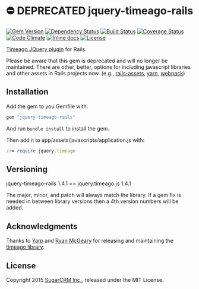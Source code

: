 # :no_entry: DEPRECATED jquery-timeago-rails

[![Gem Version](https://badge.fury.io/rb/jquery-timeago-rails.svg)](http://badge.fury.io/rb/jquery-timeago-rails)
[![Dependency Status](https://gemnasium.com/sugarcrm/jquery-timeago-rails.svg)](https://gemnasium.com/sugarcrm/jquery-timeago-rails)
[![Build Status](https://travis-ci.org/sugarcrm/jquery-timeago-rails.svg?branch=master)](https://travis-ci.org/sugarcrm/jquery-timeago-rails)
[![Coverage Status](http://img.shields.io/coveralls/sugarcrm/jquery-timeago-rails/master.svg)](https://coveralls.io/r/sugarcrm/jquery-timeago-rails)
[![Code Climate](https://codeclimate.com/github/sugarcrm/jquery-timeago-rails/badges/gpa.svg)](https://codeclimate.com/github/sugarcrm/jquery-timeago-rails)
[![Inline docs](http://inch-ci.org/github/sugarcrm/jquery-timeago-rails.svg)](http://inch-ci.org/github/sugarcrm/jquery-timeago-rails)
[![License](http://img.shields.io/badge/license-MIT-green.svg?style=flat)](MIT-LICENSE)

[Timeago JQuery plugin](http://timeago.yarp.com/) for Rails.

Please be aware that this gem is deprecated and will no longer be maintained. There are other, better, options for including javascript libraries and other assets in Rails projects now. (e.g., [rails-assets](https://rails-assets.org/#/), [yarn](https://yarnpkg.com/en/), [webpack](https://webpack.js.org/))

## Installation

Add the gem to you Gemfile with:

```ruby
gem "jquery-timeago-rails"
```

And run `bundle install` to install the gem.

Then add it to app/assets/javascripts/application.js with:

```ruby
//= require jquery.timeago
```

## Versioning

jquery-timeago-rails 1.4.1 == jquery.timeago.js 1.4.1

The major, minor, and patch will always match the library. If a gem fix is needed in between library versions then a 4th version numbers will be added.


## Acknowledgments

Thanks to [Yarp](http://yarp.com/) and [Ryan McGeary](http://ryan.mcgeary.org/)
for releasing and maintaining the [timeago library](http://timeago.yarp.com/).

## License

Copyright 2015 [SugarCRM Inc.](http://sugarcrm.com), released under the MIT License.
